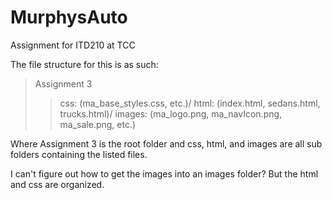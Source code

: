 # MurphysAuto
Assignment for ITD210 at TCC 

The file structure for this is as such:
>Assignment 3
>> css: (ma_base_styles.css, etc.)/
>> html: (index.html, sedans.html, trucks.html)/
>> images: (ma_logo.png, ma_navIcon.png, ma_sale.png, etc.)

Where Assignment 3 is the root folder and
css, html, and images are all sub folders containing the listed files.

I can't figure out how to get the images into an images folder? But the html and css are organized.

